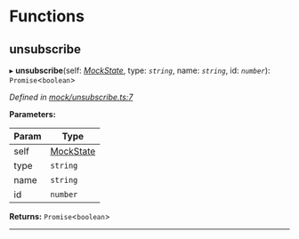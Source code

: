

# Functions

<a id="unsubscribe"></a>

##  unsubscribe

▸ **unsubscribe**(self: *[MockState](_mock_types_d_.md#mockstate)*, type: *`string`*, name: *`string`*, id: *`number`*): `Promise`<`boolean`>

*Defined in [mock/unsubscribe.ts:7](https://github.com/polkadot-js/api/blob/82baafb/packages/rpc-provider/src/mock/unsubscribe.ts#L7)*

**Parameters:**

| Param | Type |
| ------ | ------ |
| self | [MockState](_mock_types_d_.md#mockstate) |
| type | `string` |
| name | `string` |
| id | `number` |

**Returns:** `Promise`<`boolean`>

___

